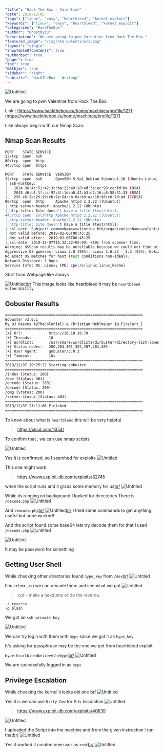 ```yaml
---
"title": "Hack The Box - Valentine"
"date": 2019-12-05
"tags": ["linux", "easy", "heartbleed", "kernel_exploit"]
"keywords": ["linux", "easy", "heartbleed", "kernel_exploit"]
"categories": "HackTheBox"
"author": "Ghostbyt3"
"description": "We are going to pwn Valentine from Hack The Box."
"featured_image": "/img/htb-valentine/1.png"
"layout": "single"
"showTableOfContents": true
"authorbox": true
"pager": true
"toc": true
"mathjax": true
"sidebar": "right"
"subtitle": "HackTheBox - Writeup"
---
```



![Untitled](/img/htb-valentine/1.png)

We are going to pwn Valentine from Hack The Box.

Link : [https://www.hackthebox.eu/home/machines/profile/127](https://www.hackthebox.eu/home/machines/profile/127)


Like always begin with our Nmap Scan.

## Nmap Scan Results

```bash
PORT    STATE SERVICE
22/tcp  open  ssh
80/tcp  open  http
443/tcp open  https

PORT    STATE SERVICE  VERSION
22/tcp  open  ssh      OpenSSH 5.9p1 Debian 5ubuntu1.10 (Ubuntu Linux; protocol 2.0)
| ssh-hostkey: 
|   1024 96:4c:51:42:3c:ba:22:49:20:4d:3e:ec:90:cc:fd:0e (DSA)
|   2048 46:bf:1f:cc:92:4f:1d:a0:42:b3:d2:16:a8:58:31:33 (RSA)
|_  256 e6:2b:25:19:cb:7e:54:cb:0a:b9:ac:16:98:c6:7d:a9 (ECDSA)
80/tcp  open  http     Apache httpd 2.2.22 ((Ubuntu))
|_http-server-header: Apache/2.2.22 (Ubuntu)
|_http-title: Site doesn't have a title (text/html).
443/tcp open  ssl/http Apache httpd 2.2.22 ((Ubuntu))
|_http-server-header: Apache/2.2.22 (Ubuntu)
|_http-title: Site doesn't have a title (text/html).
| ssl-cert: Subject: commonName=valentine.htb/organizationName=valentine.htb/stateOrProvinceName=FL/countryName=US
| Not valid before: 2018-02-06T00:45:25
|_Not valid after:  2019-02-06T00:45:25
|_ssl-date: 2019-12-07T15:32:32+00:00; +19s from scanner time.
Warning: OSScan results may be unreliable because we could not find at least 1 open and 1 closed port
Aggressive OS guesses: Linux 3.0 (95%), Linux 2.6.32 - 3.5 (95%), Nokia N9 phone (Linux 2.6.32) (95%), Linux 2.6.38 - 3.0 (94%), Linux 3.2 (94%), Linux 2.6.38 - 2.6.39 (94%), Linux 2.6.39 (94%), Linux 3.5 (93%), Linux 2.6.32 - 3.10 (93%), Linux 2.6.32 - 3.9 (93%)
No exact OS matches for host (test conditions non-ideal).
Network Distance: 2 hops
Service Info: OS: Linux; CPE: cpe:/o:linux:linux_kernel
```

Start from Webpage like always

![Untitled](/img/htb-valentine/2.png)[br/](br/)
This image looks like heartbleed it may be ``heartbleed vulnerability``

## Gobuster Results

```bash
===============================================================
Gobuster v3.0.1
by OJ Reeves (@TheColonial) & Christian Mehlmauer (@_FireFart_)
===============================================================
[+] Url:            http://10.10.10.79
[+] Threads:        10
[+] Wordlist:       /usr/share/wordlists/dirbuster/directory-list-lowercase-2.3-medium.txt
[+] Status codes:   200,204,301,302,307,401,403
[+] User Agent:     gobuster/3.0.1
[+] Timeout:        10s
===============================================================
2019/12/07 19:25:22 Starting gobuster
===============================================================
/index (Status: 200)
/dev (Status: 301)
/encode (Status: 200)
/decode (Status: 200)
/omg (Status: 200)
/server-status (Status: 403)
===============================================================
2019/12/07 21:11:06 Finished
===============================================================
```

To know about what is ``heartbleed`` this will be very helpful

>https://xkcd.com/1354/

To confirm that , we can use nmap scripts

![Untitled](/img/htb-valentine/3.png)

Yes it is confirmed, so I searched for exploits 
![Untitled](/img/htb-valentine/4.png)

This one might work
>https://www.exploit-db.com/exploits/32745

when the script runs and it grabs some memory for us[br/](br/)
![Untitled](/img/htb-valentine/5.png)

While its running on background I looked for directories 
There is ``/decode.php``
![Untitled](/img/htb-valentine/5.1.png)

And ``/encode.php``[br/](br/)
![Untitled](/img/htb-valentine/5.2.png)[br/](br/)
I tried some commands to get anything useful but none worked!

And the script found some base64 lets try decode them for that I used ``/decode.php`` 
![Untitled](/img/htb-valentine/6.png)

![Untitled](/img/htb-valentine/7.png)

It may be password for something 

## Getting User Shell

While checking other directories found ``hype_key`` from ``/dev``[br/](br/)
![Untitled](/img/htb-valentine/9.png)

It is in hex , so we can decode them and see what we got
![Untitled](/img/htb-valentine/8.png)

> xxd - make a hexdump or do the reverse.

```
-r reverse
-p plain
```

We got an ``ssh private key``

![Untitled](/img/htb-valentine/10.png)

We can try login with them with ``hype`` since we got it as ``hype_key``

It's asking for passphrase may be the one we got from heartbleed exploit

``hype:heartbleedbelievethehype``[br/](br/)
![Untitled](/img/htb-valentine/11.png)

We are successfully logged in as ``hype``

## Privilege Escalation

While checking the kernel it looks old one [br/](br/)
![Untitled](/img/htb-valentine/12.png)

Yes it is we can use ``Dirty Cow`` for Priv Escalation
![Untitled](/img/htb-valentine/13.png)
>https://www.exploit-db.com/exploits/40839

![Untitled](/img/htb-valentine/14.png)

I uploaded the Script into the machine and from the given instruction I run that[br/](br/)
![Untitled](/img/htb-valentine/15.png)

Yes it worked it created new user as ``root``[br/](br/)
![Untitled](/img/htb-valentine/16.png)


